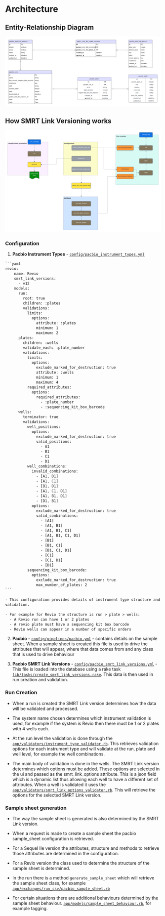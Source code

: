# Architecture

## Entity-Relationship Diagram

![Entity-Relationship Diagram](img/SMRT-Link-Versioning-ER-diagram.png)

## How SMRT Link Versioning works

![SMRT Link Versioning Architdcture](img/smrt-link-versioning-architecture.png)

### Configuration

  1. **Pacbio Instrument Types** - [`config/pacbio_instrument_types.yml`](https://github.com/sanger/traction-service/blob/develop/config/pacbio_instrument_types.yml)

    ```yaml
    revio:
        name: Revio
        smrt_link_versions:
          - v12
        models:
          run:
            root: true
            children: :plates
            validations:
              limits:
                options:
                  attribute: :plates
                  minimum: 1
                  maximum: 2
          plates:
            children: :wells
            validate_each: :plate_number
            validations:
              limits:
                options:
                  exclude_marked_for_destruction: true
                  attribute: :wells
                  minimum: 1
                  maximum: 4
              required_attributes:
                options:
                  required_attributes:
                    - :plate_number
                    - :sequencing_kit_box_barcode
          wells:
            terminator: true
            validations:
              well_positions:
                options:
                  exclude_marked_for_destruction: true
                  valid_positions:
                    - A1
                    - B1
                    - C1
                    - D1
              well_combinations:
                invalid_combinations:
                  - [A1, D1]
                  - [A1, C1]
                  - [B1, D1]
                  - [A1, C1, D1]
                  - [A1, B1, D1]
                  - [D1, B1]
                options:
                  exclude_marked_for_destruction: true
                  valid_combinations:
                    - [A1]
                    - [A1, B1]
                    - [A1, B1, C1]
                    - [A1, B1, C1, D1]
                    - [B1]
                    - [B1, C1]
                    - [B1, C1, D1]
                    - [C1]
                    - [C1, D1]
                    - [D1]
              sequencing_kit_box_barcode:
                options:
                  exclude_marked_for_destruction: true
                  max_number_of_plates: 2
    ```

    - This configuration provides details of instrument type structure and validation.

    - For example for Revio the structure is run > plate > wells:
      - A Revio run can have 1 or 2 plates
      - A revio plate must have a sequencing kit box barcode
      - Revio wells can appear in a number of specific orders

  2. **Pacbio** - [`config/pipelines/pacbio.yml`](https://github.com/sanger/traction-service/blob/develop/config/pipelines/pacbio.yml) - contains details on the sample sheet. When a sample sheet is created this file is used to drive the attributes that will appear, where that data comes from and any class that is used to drive behaviour

  3. **Pacbio SMRT Link Versions** - [`config/pacbio_smrt_link_versions.yml`](https://github.com/sanger/traction-service/blob/develop/config/pacbio_smrt_link_versions.yml) - This file is loaded into the database using a rake task [`lib/tasks/create_smrt_link_versions.rake`](https://github.com/sanger/traction-service/blob/develop/lib/tasks/create_smrt_link_versions.rake). This data is then used in run creation and validation.

### Run Creation

  - When a run is created the SMRT Link version determines how the data will be validated and processed.

  - The system name chosen determines which instrument validation is used, for example if the system is Revio then there must be 1 or 2 plates with 4 wells each.

  - At the run level the validation is done through the [`app/validators/instrument_type_validator.rb`](https://github.com/sanger/traction-service/blob/develop/app/validators/instrument_type_validator.rb`). This retrieves validation options for each instrument type and will validate at the run, plate and well level, for example the well combinations.

  - The main body of validation is done in the wells. The SMRT Link version determines which options must be added. These options are selected in the ui and passed as the smrt_link_options attribute. This is a json field which is a dynamic list thus allowing each well to have a different set of attributes. When a well is validated it uses the [`app/validators/smrt_link_options_validator.rb`](https://github.com/sanger/traction-service/blob/develop/app/validators/smrt_link_options_validator.rb`). This will retrieve the options for the selected SMRT Link version.

### Sample sheet generation

  - The way the sample sheet is generated is also determined by the SMRT Link version.

  - When a request is made to create a sample sheet the pacbio sample_sheet configuration is retrieved.

  - For a Sequel IIe version the attributes, structure and methods to retrieve those attributes are determined in the configuration.

  - For a Revio version the class used to determine the structure of the sample sheet is determined.

  - In the run there is a method `generate_sample_sheet` which will retrieve the sample sheet class, for example  [`app/exchanges/run_csv/pacbio_sample_sheet.rb`](https://github.com/sanger/traction-service/blob/develop/app/exchanges/run_csv/pacbio_sample_sheet.rb`)

  - For certain situations there are additional behaviours determined by the sample sheet behaviour. [`app/models/sample_sheet_behaviour.rb`](https://github.com/sanger/traction-service/blob/develop/app/models/sample_sheet_behaviour.rb`), for example tagging.